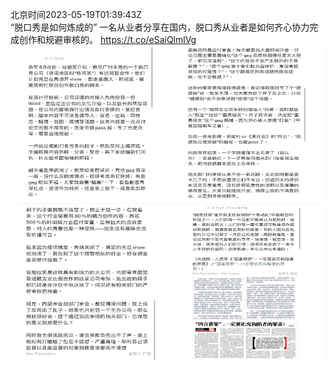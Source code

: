 北京时间2023-05-19T01:39:43Z<br>“脱口秀是如何炼成的”
一名从业者分享在国内，脱口秀从业者是如何齐心协力完成创作和规避审核的。 https://t.co/eSaiQlmlVg<br><img src='/temp/2023/1659252438627385378_0.jpg' width='250' height='250'><img src='/temp/2023/1659252438627385378_1.jpg' width='250' height='250'><img src='/temp/2023/1659252438627385378_2.jpg' width='250' height='250'><img src='/temp/2023/1659252438627385378_3.jpg' width='250' height='250'><br>